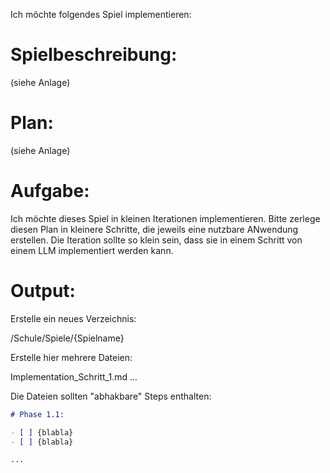Ich möchte folgendes Spiel implementieren:

# Spielbeschreibung:

(siehe Anlage)

# Plan:

(siehe Anlage)

# Aufgabe:

Ich möchte dieses Spiel in kleinen Iterationen implementieren.
Bitte zerlege diesen Plan in kleinere Schritte, die jeweils eine
nutzbare ANwendung erstellen. Die Iteration sollte so klein sein, dass
sie in einem Schritt von einem LLM implementiert werden kann.

# Output:

Erstelle ein neues Verzeichnis:

/Schule/Spiele/{Spielname}

Erstelle hier mehrere Dateien:

Implementation_Schritt_1.md
...

Die Dateien sollten "abhakbare" Steps enthalten:

```markdown
# Phase 1.1:

- [ ] {blabla}
- [ ] {blabla}

...
```